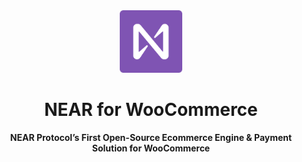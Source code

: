 <div align="center">
    <img src="img/nfw-logo.png" width=100>
    <h1>NEAR for WooCommerce</h1>
    <strong>NEAR Protocol’s First Open-Source Ecommerce Engine & Payment Solution for WooCommerce</strong>
</div>
